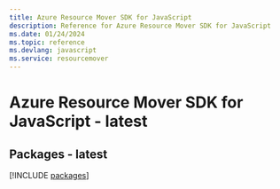 ```yaml
---
title: Azure Resource Mover SDK for JavaScript
description: Reference for Azure Resource Mover SDK for JavaScript
ms.date: 01/24/2024
ms.topic: reference
ms.devlang: javascript
ms.service: resourcemover
---
```

# Azure Resource Mover SDK for JavaScript - latest
## Packages - latest
[!INCLUDE [packages](resource-mover-index.md)]